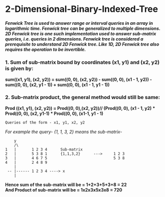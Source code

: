 # 2-Dimensional-Binary-Indexed-Tree


##### Fenwick Tree is used to answer range or interval queries in an array in logarithmic time. Fenwick tree can be generalized to multiple dimensions. 2D Fenwick tree is one such implementation used to answer sub-matrix queries, i.e. queries in 2 dimensions. Fenwick tree is considered a prerequisite to understand 2D Fenwick tree. Like 1D, 2D Fenwick tree also requires the operation to be invertible.

### 1. Sum of sub-matrix bound by coordinates (x1, y1) and (x2, y2) is given by:

**sum((x1, y1), (x2, y2)) = sum((0, 0), (x2, y2)) - sum((0, 0), (x1 - 1, y2)) - sum((0, 0), (x2, y1 - 1)) + sum((0, 0), (x1 - 1, y1 - 1))**

### 2. Sub-matrix product, the general method would still be same:


**Prod ((x1, y1), (x2, y2)) = Prod((0, 0),(x2, y2))// (Prod((0, 0), (x1 - 1, y2) * Prod((0, 0), (x2, y1-1) * Prod((0, 0), (x1-1, y1 - 1)**

`Queries of the form - x1, y1, x2, y2 `

_For example the query- {1, 1, 3, 2} means the sub-matrix-_ 

        y 
        /\ 
    1   |       1 2 3 4      Sub-matrix       
    2   |       5 3 8 1      {1,1,3,2}      --->     1 2 3 
    3   |       4 6 7 5                              5 3 8 
    4   |       2 4 8 9 
        | 
     -- |------ 1 2 3 4 ----> x 
        | 



**Hence sum of the sub-matrix will be = 1+2+3+5+3+8 =  22**  
**And Product of sub-matrix will be  = 1x2x3x5x3x8 =  720**
    
